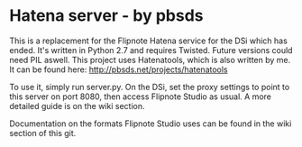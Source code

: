 Hatena server - by pbsds
======

This is a replacement for the Flipnote Hatena service for the DSi which has ended.
It's written in Python 2.7 and requires Twisted.
Future versions could need PIL aswell.
This project uses Hatenatools, which is also written by me. It can be found here: http://pbsds.net/projects/hatenatools

To use it, simply run server.py.
On the DSi, set the proxy settings to point to this server on port 8080, then access Flipnote Studio as usual. A more detailed guide is on the wiki section.

Documentation on the formats Flipnote Studio uses can be found in the wiki section of this git.